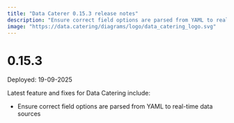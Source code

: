 ```yaml
---
title: "Data Caterer 0.15.3 release notes"
description: "Ensure correct field options are parsed from YAML to real-time data sources."
image: "https://data.catering/diagrams/logo/data_catering_logo.svg"
---
```


# 0.15.3

Deployed: 19-09-2025

Latest feature and fixes for Data Catering include:

- Ensure correct field options are parsed from YAML to real-time data sources
